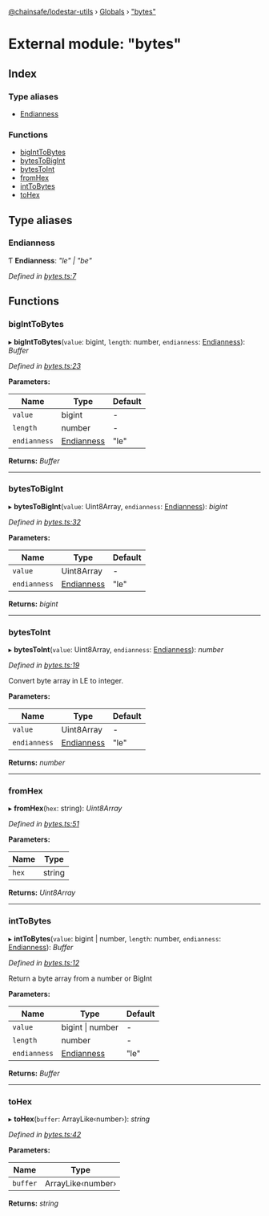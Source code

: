 [@chainsafe/lodestar-utils](../README.md) › [Globals](../globals.md) › ["bytes"](_bytes_.md)

# External module: "bytes"

## Index

### Type aliases

* [Endianness](_bytes_.md#endianness)

### Functions

* [bigIntToBytes](_bytes_.md#biginttobytes)
* [bytesToBigInt](_bytes_.md#bytestobigint)
* [bytesToInt](_bytes_.md#bytestoint)
* [fromHex](_bytes_.md#fromhex)
* [intToBytes](_bytes_.md#inttobytes)
* [toHex](_bytes_.md#tohex)

## Type aliases

###  Endianness

Ƭ **Endianness**: *"le" | "be"*

*Defined in [bytes.ts:7](https://github.com/ChainSafe/lodestar/blob/e2d6cf79d/packages/lodestar-utils/src/bytes.ts#L7)*

## Functions

###  bigIntToBytes

▸ **bigIntToBytes**(`value`: bigint, `length`: number, `endianness`: [Endianness](_bytes_.md#endianness)): *Buffer*

*Defined in [bytes.ts:23](https://github.com/ChainSafe/lodestar/blob/e2d6cf79d/packages/lodestar-utils/src/bytes.ts#L23)*

**Parameters:**

Name | Type | Default |
------ | ------ | ------ |
`value` | bigint | - |
`length` | number | - |
`endianness` | [Endianness](_bytes_.md#endianness) | "le" |

**Returns:** *Buffer*

___

###  bytesToBigInt

▸ **bytesToBigInt**(`value`: Uint8Array, `endianness`: [Endianness](_bytes_.md#endianness)): *bigint*

*Defined in [bytes.ts:32](https://github.com/ChainSafe/lodestar/blob/e2d6cf79d/packages/lodestar-utils/src/bytes.ts#L32)*

**Parameters:**

Name | Type | Default |
------ | ------ | ------ |
`value` | Uint8Array | - |
`endianness` | [Endianness](_bytes_.md#endianness) | "le" |

**Returns:** *bigint*

___

###  bytesToInt

▸ **bytesToInt**(`value`: Uint8Array, `endianness`: [Endianness](_bytes_.md#endianness)): *number*

*Defined in [bytes.ts:19](https://github.com/ChainSafe/lodestar/blob/e2d6cf79d/packages/lodestar-utils/src/bytes.ts#L19)*

Convert byte array in LE to integer.

**Parameters:**

Name | Type | Default |
------ | ------ | ------ |
`value` | Uint8Array | - |
`endianness` | [Endianness](_bytes_.md#endianness) | "le" |

**Returns:** *number*

___

###  fromHex

▸ **fromHex**(`hex`: string): *Uint8Array*

*Defined in [bytes.ts:51](https://github.com/ChainSafe/lodestar/blob/e2d6cf79d/packages/lodestar-utils/src/bytes.ts#L51)*

**Parameters:**

Name | Type |
------ | ------ |
`hex` | string |

**Returns:** *Uint8Array*

___

###  intToBytes

▸ **intToBytes**(`value`: bigint | number, `length`: number, `endianness`: [Endianness](_bytes_.md#endianness)): *Buffer*

*Defined in [bytes.ts:12](https://github.com/ChainSafe/lodestar/blob/e2d6cf79d/packages/lodestar-utils/src/bytes.ts#L12)*

Return a byte array from a number or BigInt

**Parameters:**

Name | Type | Default |
------ | ------ | ------ |
`value` | bigint &#124; number | - |
`length` | number | - |
`endianness` | [Endianness](_bytes_.md#endianness) | "le" |

**Returns:** *Buffer*

___

###  toHex

▸ **toHex**(`buffer`: ArrayLike‹number›): *string*

*Defined in [bytes.ts:42](https://github.com/ChainSafe/lodestar/blob/e2d6cf79d/packages/lodestar-utils/src/bytes.ts#L42)*

**Parameters:**

Name | Type |
------ | ------ |
`buffer` | ArrayLike‹number› |

**Returns:** *string*
